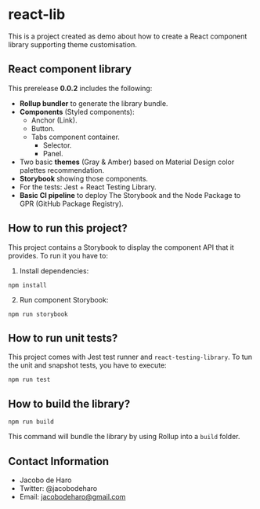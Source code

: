 # react-lib

This is a project created as demo about how to create a React component library supporting theme customisation.

## React component library

This prerelease **0.0.2** includes the following:

- **Rollup bundler** to generate the library bundle.
- **Components** (Styled components):
  - Anchor (Link).
  - Button.
  - Tabs component container.
    - Selector.
    - Panel.
- Two basic **themes** (Gray & Amber) based on Material Design color palettes recommendation.
- **Storybook** showing those components.
- For the tests: Jest + React Testing Library.
- **Basic CI pipeline** to deploy The Storybook and the Node Package to GPR (GitHub Package Registry).

## How to run this project?

This project contains a Storybook to display the component API that it provides. To run it you have to:

1. Install dependencies:

```
npm install
```

2. Run component Storybook:

```
npm run storybook
```

## How to run unit tests?

This project comes with Jest test runner and `react-testing-library`. To tun the unit and snapshot tests,
you have to execute:

```
npm run test
```

## How to build the library?

```
npm run build
```

This command will bundle the library by using Rollup into a `build` folder.

## Contact Information

- Jacobo de Haro
- Twitter: @jacobodeharo
- Email: jacobodeharo@gmail.com
